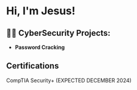 <h1>Hi, I'm Jesus! </h1>
<h2>👨‍💻 CyberSecurity Projects:</h2>

- <b>Password Cracking</b>
  
<h2>Certifications</h2>
CompTIA Security+ (EXPECTED DECEMBER 2024)
